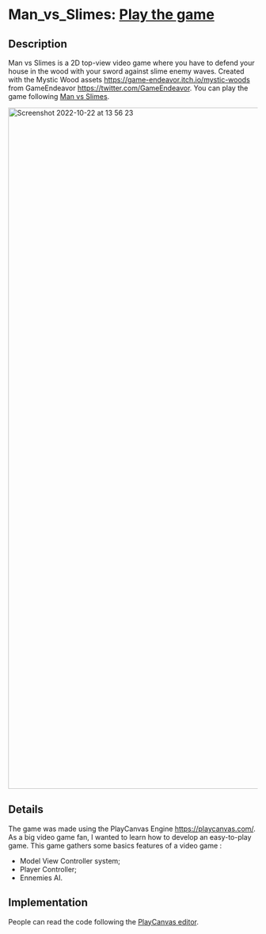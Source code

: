 # Man_vs_Slimes: [Play the game](https://playcanv.as/p/5b4da0ee/)

## Description

Man vs Slimes is a 2D top-view video game where you have to defend your house in the wood with your sword against slime enemy waves. Created with the Mystic Wood assets https://game-endeavor.itch.io/mystic-woods from GameEndeavor https://twitter.com/GameEndeavor. You can play the game following [Man vs Slimes](https://playcanv.as/p/5b4da0ee/).

<img width="1376" alt="Screenshot 2022-10-22 at 13 56 23" src="https://user-images.githubusercontent.com/58819009/197337649-c67c6381-e089-409b-adc8-762aceda67ee.png">

## Details

The game was made using the PlayCanvas Engine https://playcanvas.com/. As a big video game fan, I wanted to learn how to develop an easy-to-play game. This game gathers some basics features of a video game :
* Model View Controller system;
* Player Controller;
* Ennemies AI.

## Implementation

People can read the code following the [PlayCanvas editor](https://playcanvas.com/editor/project/951628).

